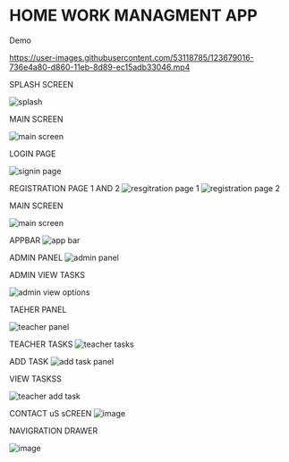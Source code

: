 # HOME WORK MANAGMENT APP
Demo



https://user-images.githubusercontent.com/53118785/123679016-736e4a80-d860-11eb-8d89-ec15adb33046.mp4




SPLASH SCREEN 

![splash](https://user-images.githubusercontent.com/53118785/121803255-18cad100-cc5a-11eb-89db-a223f393aec4.PNG)

MAIN SCREEN


![main screen](https://user-images.githubusercontent.com/53118785/121803262-22eccf80-cc5a-11eb-974b-5d88a51c33ce.PNG)


LOGIN PAGE


![signin page](https://user-images.githubusercontent.com/53118785/121803289-3009be80-cc5a-11eb-8e73-16caa15eed72.PNG)


REGISTRATION PAGE 1 AND 2
![resgitration page 1](https://user-images.githubusercontent.com/53118785/121803292-36983600-cc5a-11eb-91e2-3697d0db9088.PNG)
![registration page 2](https://user-images.githubusercontent.com/53118785/121803455-174dd880-cc5b-11eb-91a2-45d1a51f2769.PNG)



MAIN SCREEN

![main screen](https://user-images.githubusercontent.com/53118785/121803303-46177f00-cc5a-11eb-9473-8d3ab64d4afa.PNG)

APPBAR
![app bar](https://user-images.githubusercontent.com/53118785/121803309-4f085080-cc5a-11eb-960a-70a034f1c455.PNG)

ADMIN PANEL
![admin panel](https://user-images.githubusercontent.com/53118785/121803321-5e879980-cc5a-11eb-95ad-46ba55a34de3.PNG)


ADMIN VIEW TASKS

![admin view options](https://user-images.githubusercontent.com/53118785/121803327-65aea780-cc5a-11eb-8c19-f110973c075b.PNG)


TAEHER PANEL

![teacher panel](https://user-images.githubusercontent.com/53118785/121803328-6e9f7900-cc5a-11eb-9f41-94dfcbccddec.PNG)

TEACHER TASKS
![teacher tasks](https://user-images.githubusercontent.com/53118785/121803330-765f1d80-cc5a-11eb-9e70-18d1fd841c50.PNG)

ADD TASK
![add task panel](https://user-images.githubusercontent.com/53118785/121803344-81b24900-cc5a-11eb-964a-c3facfed8015.PNG)

VIEW TASKSS

![teacher add task](https://user-images.githubusercontent.com/53118785/121803348-87a82a00-cc5a-11eb-87b9-c56f4e7491cb.PNG)

CONTACT uS sCREEN
![image](https://user-images.githubusercontent.com/53118785/121803406-dd7cd200-cc5a-11eb-91fb-483c15b10464.png)


NAVIGRATION DRAWER

![image](https://user-images.githubusercontent.com/53118785/121803425-f08fa200-cc5a-11eb-81f5-20cfa064b68f.png)















